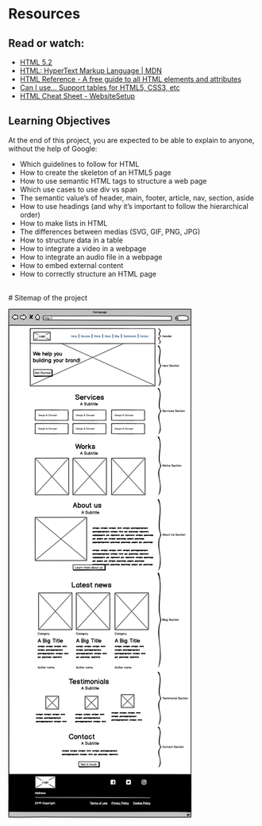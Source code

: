 # Resources

## Read or watch:

- [HTML 5.2](https://html.spec.whatwg.org/multipage/)
- [HTML: HyperText Markup Language | MDN](https://developer.mozilla.org/en-US/docs/Web/HTML)
- [HTML Reference - A free guide to all HTML elements and attributes](https://htmlreference.io/)
- [Can I use… Support tables for HTML5, CSS3, etc](https://caniuse.com/)
- [HTML Cheat Sheet - WebsiteSetup](https://websitesetup.org/html5-cheat-sheet/)

## Learning Objectives

At the end of this project, you are expected to be able to explain to anyone, without the help of Google:

- Which guidelines to follow for HTML
- How to create the skeleton of an HTML5 page
- How to use semantic HTML tags to structure a web page
- Which use cases to use div vs span
- The semantic value’s of header, main, footer, article, nav, section, aside
- How to use headings (and why it’s important to follow the hierarchical order)
- How to make lists in HTML
- The differences between medias (SVG, GIF, PNG, JPG)
- How to structure data in a table
- How to integrate a video in a webpage
- How to integrate an audio file in a webpage
- How to embed external content
- How to correctly structure an HTML page

<br>
# Sitemap of the project

![Sitemap of the project](https://github.com/Robert-octavo/holbertonschool-web_front_end/blob/master/0x00-html_advanced/3e4f9e2b3cb73d1768229e086f5da35337be5c6c.png)

